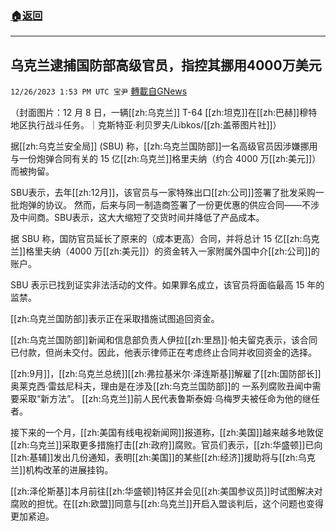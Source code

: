 ###  [:house:返回](README.md)
---


## 乌克兰逮捕国防部高级官员，指控其挪用4000万美元
`12/26/2023 1:53 PM UTC 宝尹` [轉載自GNews](https://gnews.org/articles/2153341)

（封面图片：12 月 8 日，一辆[[zh:乌克兰]] T-64 [[zh:坦克]]在[[zh:巴赫]]穆特地区执行战斗任务。｜克斯特亚·利贝罗夫/Libkos/[[zh:盖蒂图片社]]）
 
据[[zh:乌克兰安全局]] (SBU) 称，[[zh:乌克兰国防部]]一名高级官员因涉嫌挪用与一份炮弹合同有关的 15 亿[[zh:乌克兰]]格里夫纳（约合 4000 万[[zh:美元]]）而被拘留。

SBU表示，去年[[zh:12月]]，该官员与一家特殊出口[[zh:公司]]签署了批发采购一批炮弹的协议。
然而，后来与同一制造商签署了一份更优惠的供应合同——不涉及中间商。SBU表示，这大大缩短了交货时间并降低了产品成本。

据 SBU 称，国防官员延长了原来的（成本更高）合同，并将总计 15 亿[[zh:乌克兰]]格里夫纳（4000 万[[zh:美元]]）的资金转入一家附属外国中介[[zh:公司]]的账户。

SBU 表示已找到证实非法活动的文件。如果罪名成立，该官员将面临最高 15 年的监禁。


[[zh:乌克兰国防部]]表示正在采取措施试图追回资金。

[[zh:乌克兰国防部]]新闻和信息部负责人伊拉[[zh:里昂]]·帕夫留克表示，该合同已付款，但尚未交付。因此，他表示律师正在考虑终止合同并收回资金的选择。

[[zh:9月]]，[[zh:乌克兰总统]][[zh:弗拉基米尔·泽连斯基]]解雇了[[zh:国防部长]]奥莱克西·雷兹尼科夫，理由是在涉及[[zh:乌克兰国防部]]的 一系列腐败丑闻中需要采取“新方法”。
[[zh:乌克兰]]前人民代表鲁斯泰姆·乌梅罗夫被任命为他的继任者。

接下来的一个月，[[zh:美国有线电视新闻网]]报道称，[[zh:美国]]越来越多地敦促[[zh:乌克兰]]采取更多措施打击[[zh:政府]]腐败。官员们表示，[[zh:华盛顿]]已向[[zh:基辅]]发出几份通知，表明[[zh:美国]]的某些[[zh:经济]]援助将与[[zh:乌克兰]]机构改革的进展挂钩。

[[zh:泽伦斯基]]本月前往[[zh:华盛顿]]特区并会见[[zh:美国参议员]]时试图解决对腐败的担忧。在[[zh:欧盟]]同意与[[zh:乌克兰]]开启入盟谈判后，这个问题也变得更加紧迫。



